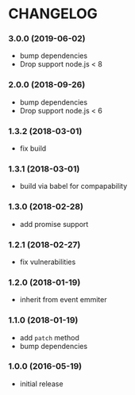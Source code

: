 # CHANGELOG

<a name="3.0.0"></a>
### 3.0.0 (2019-06-02)

*   bump dependencies
*   Drop support node.js < 8


<a name="2.0.0"></a>
### 2.0.0 (2018-09-26)

*   bump dependencies
*   Drop support node.js < 6


<a name="1.3.2"></a>
### 1.3.2 (2018-03-01)

*   fix build


<a name="1.3.1"></a>
### 1.3.1 (2018-03-01)

*   build via babel for compapability

<a name="1.3.0"></a>
### 1.3.0 (2018-02-28)

*   add promise support


<a name="1.2.1"></a>
### 1.2.1 (2018-02-27)

*   fix vulnerabilities


<a name="1.2.0"></a>
### 1.2.0 (2018-01-19)

*   inherit from event emmiter


<a name="1.1.0"></a>
### 1.1.0 (2018-01-19)

*   add `patch` method
*   bump dependencies


<a name="1.0.0"></a>
### 1.0.0 (2016-05-19)

*   initial release
